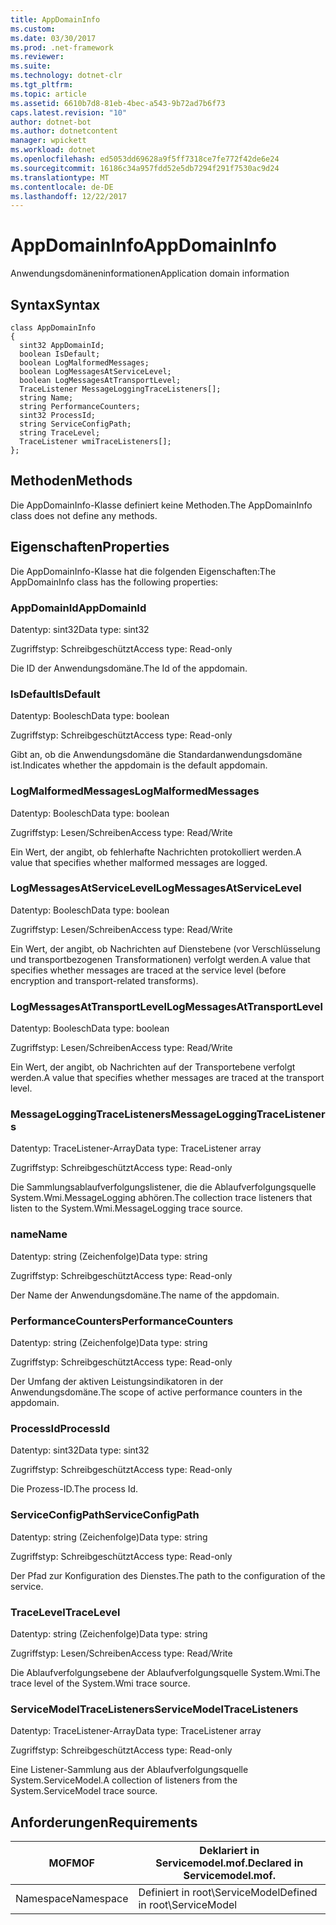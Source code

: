 ```yaml
---
title: AppDomainInfo
ms.custom: 
ms.date: 03/30/2017
ms.prod: .net-framework
ms.reviewer: 
ms.suite: 
ms.technology: dotnet-clr
ms.tgt_pltfrm: 
ms.topic: article
ms.assetid: 6610b7d8-81eb-4bec-a543-9b72ad7b6f73
caps.latest.revision: "10"
author: dotnet-bot
ms.author: dotnetcontent
manager: wpickett
ms.workload: dotnet
ms.openlocfilehash: ed5053dd69628a9f5ff7318ce7fe772f42de6e24
ms.sourcegitcommit: 16186c34a957fdd52e5db7294f291f7530ac9d24
ms.translationtype: MT
ms.contentlocale: de-DE
ms.lasthandoff: 12/22/2017
---
```

# <a name="appdomaininfo"></a><span data-ttu-id="a2af0-102">AppDomainInfo</span><span class="sxs-lookup"><span data-stu-id="a2af0-102">AppDomainInfo</span></span>
<span data-ttu-id="a2af0-103">Anwendungsdomäneninformationen</span><span class="sxs-lookup"><span data-stu-id="a2af0-103">Application domain information</span></span>  
  
## <a name="syntax"></a><span data-ttu-id="a2af0-104">Syntax</span><span class="sxs-lookup"><span data-stu-id="a2af0-104">Syntax</span></span>  
  
```  
class AppDomainInfo  
{  
  sint32 AppDomainId;  
  boolean IsDefault;  
  boolean LogMalformedMessages;  
  boolean LogMessagesAtServiceLevel;  
  boolean LogMessagesAtTransportLevel;  
  TraceListener MessageLoggingTraceListeners[];  
  string Name;  
  string PerformanceCounters;  
  sint32 ProcessId;  
  string ServiceConfigPath;  
  string TraceLevel;  
  TraceListener wmiTraceListeners[];  
};  
```  
  
## <a name="methods"></a><span data-ttu-id="a2af0-105">Methoden</span><span class="sxs-lookup"><span data-stu-id="a2af0-105">Methods</span></span>  
 <span data-ttu-id="a2af0-106">Die AppDomainInfo-Klasse definiert keine Methoden.</span><span class="sxs-lookup"><span data-stu-id="a2af0-106">The AppDomainInfo class does not define any methods.</span></span>  
  
## <a name="properties"></a><span data-ttu-id="a2af0-107">Eigenschaften</span><span class="sxs-lookup"><span data-stu-id="a2af0-107">Properties</span></span>  
 <span data-ttu-id="a2af0-108">Die AppDomainInfo-Klasse hat die folgenden Eigenschaften:</span><span class="sxs-lookup"><span data-stu-id="a2af0-108">The AppDomainInfo class has the following properties:</span></span>  
  
### <a name="appdomainid"></a><span data-ttu-id="a2af0-109">AppDomainId</span><span class="sxs-lookup"><span data-stu-id="a2af0-109">AppDomainId</span></span>  
 <span data-ttu-id="a2af0-110">Datentyp: sint32</span><span class="sxs-lookup"><span data-stu-id="a2af0-110">Data type: sint32</span></span>  
  
 <span data-ttu-id="a2af0-111">Zugriffstyp: Schreibgeschützt</span><span class="sxs-lookup"><span data-stu-id="a2af0-111">Access type: Read-only</span></span>  
  
 <span data-ttu-id="a2af0-112">Die ID der Anwendungsdomäne.</span><span class="sxs-lookup"><span data-stu-id="a2af0-112">The Id of the appdomain.</span></span>  
  
### <a name="isdefault"></a><span data-ttu-id="a2af0-113">IsDefault</span><span class="sxs-lookup"><span data-stu-id="a2af0-113">IsDefault</span></span>  
 <span data-ttu-id="a2af0-114">Datentyp: Boolesch</span><span class="sxs-lookup"><span data-stu-id="a2af0-114">Data type: boolean</span></span>  
  
 <span data-ttu-id="a2af0-115">Zugriffstyp: Schreibgeschützt</span><span class="sxs-lookup"><span data-stu-id="a2af0-115">Access type: Read-only</span></span>  
  
 <span data-ttu-id="a2af0-116">Gibt an, ob die Anwendungsdomäne die Standardanwendungsdomäne ist.</span><span class="sxs-lookup"><span data-stu-id="a2af0-116">Indicates whether the appdomain is the default appdomain.</span></span>  
  
### <a name="logmalformedmessages"></a><span data-ttu-id="a2af0-117">LogMalformedMessages</span><span class="sxs-lookup"><span data-stu-id="a2af0-117">LogMalformedMessages</span></span>  
 <span data-ttu-id="a2af0-118">Datentyp: Boolesch</span><span class="sxs-lookup"><span data-stu-id="a2af0-118">Data type: boolean</span></span>  
  
 <span data-ttu-id="a2af0-119">Zugriffstyp: Lesen/Schreiben</span><span class="sxs-lookup"><span data-stu-id="a2af0-119">Access type: Read/Write</span></span>  
  
 <span data-ttu-id="a2af0-120">Ein Wert, der angibt, ob fehlerhafte Nachrichten protokolliert werden.</span><span class="sxs-lookup"><span data-stu-id="a2af0-120">A value that specifies whether malformed messages are logged.</span></span>  
  
### <a name="logmessagesatservicelevel"></a><span data-ttu-id="a2af0-121">LogMessagesAtServiceLevel</span><span class="sxs-lookup"><span data-stu-id="a2af0-121">LogMessagesAtServiceLevel</span></span>  
 <span data-ttu-id="a2af0-122">Datentyp: Boolesch</span><span class="sxs-lookup"><span data-stu-id="a2af0-122">Data type: boolean</span></span>  
  
 <span data-ttu-id="a2af0-123">Zugriffstyp: Lesen/Schreiben</span><span class="sxs-lookup"><span data-stu-id="a2af0-123">Access type: Read/Write</span></span>  
  
 <span data-ttu-id="a2af0-124">Ein Wert, der angibt, ob Nachrichten auf Dienstebene (vor Verschlüsselung und transportbezogenen Transformationen) verfolgt werden.</span><span class="sxs-lookup"><span data-stu-id="a2af0-124">A value that specifies whether messages are traced at the service level (before encryption and transport-related transforms).</span></span>  
  
### <a name="logmessagesattransportlevel"></a><span data-ttu-id="a2af0-125">LogMessagesAtTransportLevel</span><span class="sxs-lookup"><span data-stu-id="a2af0-125">LogMessagesAtTransportLevel</span></span>  
 <span data-ttu-id="a2af0-126">Datentyp: Boolesch</span><span class="sxs-lookup"><span data-stu-id="a2af0-126">Data type: boolean</span></span>  
  
 <span data-ttu-id="a2af0-127">Zugriffstyp: Lesen/Schreiben</span><span class="sxs-lookup"><span data-stu-id="a2af0-127">Access type: Read/Write</span></span>  
  
 <span data-ttu-id="a2af0-128">Ein Wert, der angibt, ob Nachrichten auf der Transportebene verfolgt werden.</span><span class="sxs-lookup"><span data-stu-id="a2af0-128">A value that specifies whether messages are traced at the transport level.</span></span>  
  
### <a name="messageloggingtracelisteners"></a><span data-ttu-id="a2af0-129">MessageLoggingTraceListeners</span><span class="sxs-lookup"><span data-stu-id="a2af0-129">MessageLoggingTraceListeners</span></span>  
 <span data-ttu-id="a2af0-130">Datentyp: TraceListener-Array</span><span class="sxs-lookup"><span data-stu-id="a2af0-130">Data type: TraceListener array</span></span>  
  
 <span data-ttu-id="a2af0-131">Zugriffstyp: Schreibgeschützt</span><span class="sxs-lookup"><span data-stu-id="a2af0-131">Access type: Read-only</span></span>  
  
 <span data-ttu-id="a2af0-132">Die Sammlungsablaufverfolgungslistener, die die Ablaufverfolgungsquelle System.Wmi.MessageLogging abhören.</span><span class="sxs-lookup"><span data-stu-id="a2af0-132">The collection trace listeners that listen to the System.Wmi.MessageLogging trace source.</span></span>  
  
### <a name="name"></a><span data-ttu-id="a2af0-133">name</span><span class="sxs-lookup"><span data-stu-id="a2af0-133">Name</span></span>  
 <span data-ttu-id="a2af0-134">Datentyp: string (Zeichenfolge)</span><span class="sxs-lookup"><span data-stu-id="a2af0-134">Data type: string</span></span>  
  
 <span data-ttu-id="a2af0-135">Zugriffstyp: Schreibgeschützt</span><span class="sxs-lookup"><span data-stu-id="a2af0-135">Access type: Read-only</span></span>  
  
 <span data-ttu-id="a2af0-136">Der Name der Anwendungsdomäne.</span><span class="sxs-lookup"><span data-stu-id="a2af0-136">The name of the appdomain.</span></span>  
  
### <a name="performancecounters"></a><span data-ttu-id="a2af0-137">PerformanceCounters</span><span class="sxs-lookup"><span data-stu-id="a2af0-137">PerformanceCounters</span></span>  
 <span data-ttu-id="a2af0-138">Datentyp: string (Zeichenfolge)</span><span class="sxs-lookup"><span data-stu-id="a2af0-138">Data type: string</span></span>  
  
 <span data-ttu-id="a2af0-139">Zugriffstyp: Schreibgeschützt</span><span class="sxs-lookup"><span data-stu-id="a2af0-139">Access type: Read-only</span></span>  
  
 <span data-ttu-id="a2af0-140">Der Umfang der aktiven Leistungsindikatoren in der Anwendungsdomäne.</span><span class="sxs-lookup"><span data-stu-id="a2af0-140">The scope of active performance counters in the appdomain.</span></span>  
  
### <a name="processid"></a><span data-ttu-id="a2af0-141">ProcessId</span><span class="sxs-lookup"><span data-stu-id="a2af0-141">ProcessId</span></span>  
 <span data-ttu-id="a2af0-142">Datentyp: sint32</span><span class="sxs-lookup"><span data-stu-id="a2af0-142">Data type: sint32</span></span>  
  
 <span data-ttu-id="a2af0-143">Zugriffstyp: Schreibgeschützt</span><span class="sxs-lookup"><span data-stu-id="a2af0-143">Access type: Read-only</span></span>  
  
 <span data-ttu-id="a2af0-144">Die Prozess-ID.</span><span class="sxs-lookup"><span data-stu-id="a2af0-144">The process Id.</span></span>  
  
### <a name="serviceconfigpath"></a><span data-ttu-id="a2af0-145">ServiceConfigPath</span><span class="sxs-lookup"><span data-stu-id="a2af0-145">ServiceConfigPath</span></span>  
 <span data-ttu-id="a2af0-146">Datentyp: string (Zeichenfolge)</span><span class="sxs-lookup"><span data-stu-id="a2af0-146">Data type: string</span></span>  
  
 <span data-ttu-id="a2af0-147">Zugriffstyp: Schreibgeschützt</span><span class="sxs-lookup"><span data-stu-id="a2af0-147">Access type: Read-only</span></span>  
  
 <span data-ttu-id="a2af0-148">Der Pfad zur Konfiguration des Dienstes.</span><span class="sxs-lookup"><span data-stu-id="a2af0-148">The path to the configuration of the service.</span></span>  
  
### <a name="tracelevel"></a><span data-ttu-id="a2af0-149">TraceLevel</span><span class="sxs-lookup"><span data-stu-id="a2af0-149">TraceLevel</span></span>  
 <span data-ttu-id="a2af0-150">Datentyp: string (Zeichenfolge)</span><span class="sxs-lookup"><span data-stu-id="a2af0-150">Data type: string</span></span>  
  
 <span data-ttu-id="a2af0-151">Zugriffstyp: Lesen/Schreiben</span><span class="sxs-lookup"><span data-stu-id="a2af0-151">Access type: Read/Write</span></span>  
  
 <span data-ttu-id="a2af0-152">Die Ablaufverfolgungsebene der Ablaufverfolgungsquelle System.Wmi.</span><span class="sxs-lookup"><span data-stu-id="a2af0-152">The trace level of the System.Wmi trace source.</span></span>  
  
### <a name="servicemodeltracelisteners"></a><span data-ttu-id="a2af0-153">ServiceModelTraceListeners</span><span class="sxs-lookup"><span data-stu-id="a2af0-153">ServiceModelTraceListeners</span></span>  
 <span data-ttu-id="a2af0-154">Datentyp: TraceListener-Array</span><span class="sxs-lookup"><span data-stu-id="a2af0-154">Data type: TraceListener array</span></span>  
  
 <span data-ttu-id="a2af0-155">Zugriffstyp: Schreibgeschützt</span><span class="sxs-lookup"><span data-stu-id="a2af0-155">Access type: Read-only</span></span>  
  
 <span data-ttu-id="a2af0-156">Eine Listener-Sammlung aus der Ablaufverfolgungsquelle System.ServiceModel.</span><span class="sxs-lookup"><span data-stu-id="a2af0-156">A collection of listeners from the System.ServiceModel trace source.</span></span>  
  
## <a name="requirements"></a><span data-ttu-id="a2af0-157">Anforderungen</span><span class="sxs-lookup"><span data-stu-id="a2af0-157">Requirements</span></span>  
  
|<span data-ttu-id="a2af0-158">MOF</span><span class="sxs-lookup"><span data-stu-id="a2af0-158">MOF</span></span>|<span data-ttu-id="a2af0-159">Deklariert in Servicemodel.mof.</span><span class="sxs-lookup"><span data-stu-id="a2af0-159">Declared in Servicemodel.mof.</span></span>|  
|---------|-----------------------------------|  
|<span data-ttu-id="a2af0-160">Namespace</span><span class="sxs-lookup"><span data-stu-id="a2af0-160">Namespace</span></span>|<span data-ttu-id="a2af0-161">Definiert in root\ServiceModel</span><span class="sxs-lookup"><span data-stu-id="a2af0-161">Defined in root\ServiceModel</span></span>|
